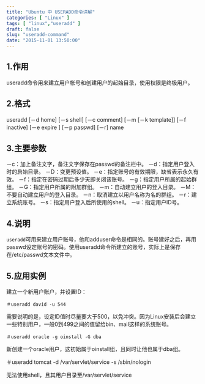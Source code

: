 ```yaml
---
title: "Ubuntu 中 USERADD命令详解"
categories: [ "Linux" ]
tags: [ "linux","useradd" ]
draft: false
slug: "useradd-command"
date: "2015-11-01 13:50:00"
---
```


## 1.作用
useradd命令用来建立用户帐号和创建用户的起始目录，使用权限是终极用户。
## 2.格式
useradd [－d home] [－s shell] [－c comment] [－m [－k template]] [－f inactive] [－e expire ] [－p passwd] [－r] name
## 3.主要参数
－c：加上备注文字，备注文字保存在passwd的备注栏中。 
－d：指定用户登入时的启始目录。
－D：变更预设值。
－e：指定账号的有效期限，缺省表示永久有效。
－f：指定在密码过期后多少天即关闭该账号。
－g：指定用户所属的起始群组。
－G：指定用户所属的附加群组。
－m：自动建立用户的登入目录。
－M：不要自动建立用户的登入目录。
－n：取消建立以用户名称为名的群组。
－r：建立系统账号。
－s：指定用户登入后所使用的shell。
－u：指定用户ID号。
## 4.说明


<!--more-->


`useradd`可用来建立用户账号，他和adduser命令是相同的。账号建好之后，再用passwd设定账号的密码。使用useradd命令所建立的账号，实际上是保存在/etc/passwd文本文件中。
## 5.应用实例

建立一个新用户账户，并设置ID：

    ＃useradd david -u 544

需要说明的是，设定ID值时尽量要大于500，以免冲突。因为Linux安装后会建立一些特别用户，一般0到499之间的值留给bin、mail这样的系统账号。

    ＃useradd oracle -g oinstall -G dba

新创建一个oracle用户，这初始属于oinstall组，且同时让他也属于dba组。

＃useradd tomcat  -d /var/servlet/service -s /sbin/nologin

无法使用shell，且其用户目录至/var/servlet/service
